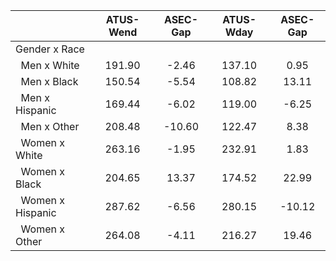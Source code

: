 
|                      |    ATUS-Wend |     ASEC-Gap |    ATUS-Wday |     ASEC-Gap |
| -------------------- | :----------: | :----------: | :----------: | :----------: |
| Gender x Race        |              |              |              |              |
| &nbsp;&nbsp;Men x White |       191.90 |        -2.46 |       137.10 |         0.95 |
| &nbsp;&nbsp;Men x Black |       150.54 |        -5.54 |       108.82 |        13.11 |
| &nbsp;&nbsp;Men x Hispanic |       169.44 |        -6.02 |       119.00 |        -6.25 |
| &nbsp;&nbsp;Men x Other |       208.48 |       -10.60 |       122.47 |         8.38 |
| &nbsp;&nbsp;Women x White |       263.16 |        -1.95 |       232.91 |         1.83 |
| &nbsp;&nbsp;Women x Black |       204.65 |        13.37 |       174.52 |        22.99 |
| &nbsp;&nbsp;Women x Hispanic |       287.62 |        -6.56 |       280.15 |       -10.12 |
| &nbsp;&nbsp;Women x Other |       264.08 |        -4.11 |       216.27 |        19.46 |

